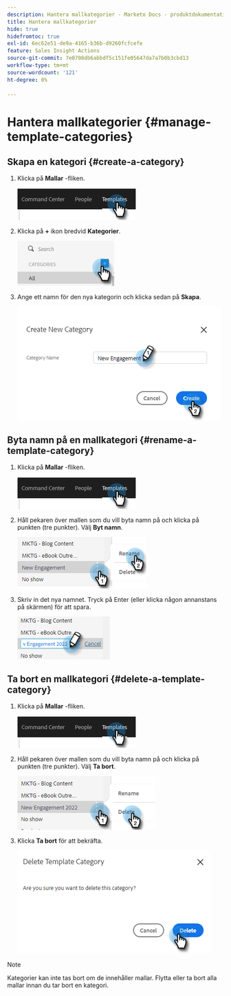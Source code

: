 ```yaml
---
description: Hantera mallkategorier - Marketo Docs - produktdokumentation
title: Hantera mallkategorier
hide: true
hidefromtoc: true
exl-id: 6ec62e51-de9a-4165-b36b-d9260fcfcefe
feature: Sales Insight Actions
source-git-commit: 7e0708db6abbdf5c151fe05647da7a7b0b3cbd13
workflow-type: tm+mt
source-wordcount: '121'
ht-degree: 0%

---
```


# Hantera mallkategorier {#manage-template-categories}

## Skapa en kategori {#create-a-category}

1. Klicka på **Mallar** -fliken.

   ![](assets/manage-template-categories-1.png)

1. Klicka på **+** ikon bredvid **Kategorier**.

   ![](assets/manage-template-categories-2.png)

1. Ange ett namn för den nya kategorin och klicka sedan på **Skapa**.

   ![](assets/manage-template-categories-3.png)

## Byta namn på en mallkategori {#rename-a-template-category}

1. Klicka på **Mallar** -fliken.

   ![](assets/manage-template-categories-4.png)

1. Håll pekaren över mallen som du vill byta namn på och klicka på punkten (tre punkter). Välj **Byt namn**.

   ![](assets/manage-template-categories-5.png)

1. Skriv in det nya namnet. Tryck på Enter (eller klicka någon annanstans på skärmen) för att spara.

   ![](assets/manage-template-categories-6.png)

## Ta bort en mallkategori {#delete-a-template-category}

1. Klicka på **Mallar** -fliken.

   ![](assets/manage-template-categories-7.png)

1. Håll pekaren över mallen som du vill byta namn på och klicka på punkten (tre punkter). Välj **Ta bort**.

   ![](assets/manage-template-categories-8.png)

1. Klicka **Ta bort** för att bekräfta.

   ![](assets/manage-template-categories-9.png)

>[!NOTE]
>
>Kategorier kan inte tas bort om de innehåller mallar. Flytta eller ta bort alla mallar innan du tar bort en kategori.

